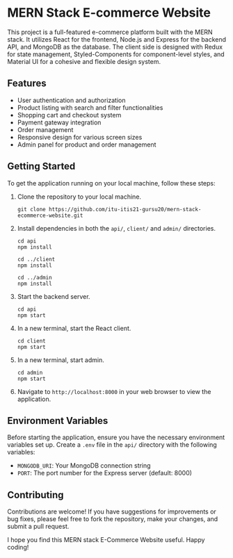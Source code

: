 # MERN Stack E-commerce Website

This project is a full-featured e-commerce platform built with the MERN stack. It utilizes React for the frontend, Node.js and Express for the backend API, and MongoDB as the database. The client side is designed with Redux for state management, Styled-Components for component-level styles, and Material UI for a cohesive and flexible design system.

## Features

- User authentication and authorization
- Product listing with search and filter functionalities
- Shopping cart and checkout system
- Payment gateway integration
- Order management
- Responsive design for various screen sizes
- Admin panel for product and order management

## Getting Started


To get the application running on your local machine, follow these steps:

1. Clone the repository to your local machine.
    ```
    git clone https://github.com/itu-itis21-gursu20/mern-stack-ecommerce-website.git
    ```

2. Install dependencies in both the `api/`, `client/` and `admin/` directories.
    ```
    cd api
    npm install

    cd ../client
    npm install

    cd ../admin
    npm install
    ```

3. Start the backend server.
    ```
    cd api
    npm start
    ```

4. In a new terminal, start the React client.
    ```
    cd client
    npm start
    ```
    
5. In a new terminal, start admin.
    ```
    cd admin
    npm start
    ```

6. Navigate to `http://localhost:8000` in your web browser to view the application.

## Environment Variables

Before starting the application, ensure you have the necessary environment variables set up. Create a `.env` file in the `api/` directory with the following variables:

- `MONGODB_URI`: Your MongoDB connection string
- `PORT`: The port number for the Express server (default: 8000)

## Contributing

Contributions are welcome! If you have suggestions for improvements or bug fixes, please feel free to fork the repository, make your changes, and submit a pull request.

I hope you find this MERN stack E-Commerce Website useful. Happy coding!

